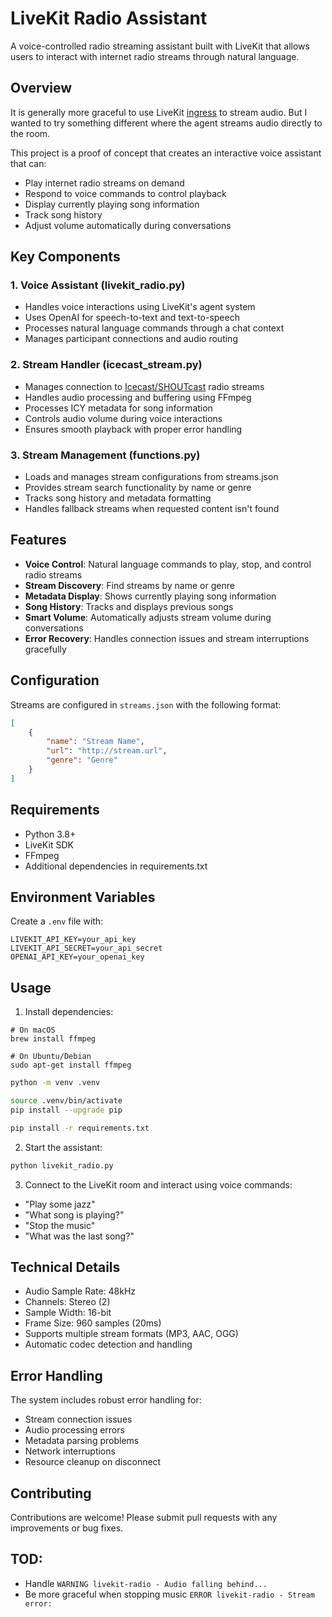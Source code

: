 # LiveKit Radio Assistant

A voice-controlled radio streaming assistant built with LiveKit that allows users to interact with internet radio streams through natural language.

## Overview

It is generally more graceful to use LiveKit [ingress](https://docs.livekit.io/home/ingress/overview/) to stream audio. But I wanted to try something different where the agent streams audio directly to the room.

This project is a proof of concept that creates an interactive voice assistant that can:

- Play internet radio streams on demand
- Respond to voice commands to control playback
- Display currently playing song information
- Track song history
- Adjust volume automatically during conversations

## Key Components

### 1. Voice Assistant (livekit_radio.py)

- Handles voice interactions using LiveKit's agent system
- Uses OpenAI for speech-to-text and text-to-speech
- Processes natural language commands through a chat context
- Manages participant connections and audio routing

### 2. Stream Handler (icecast_stream.py)

- Manages connection to [Icecast/SHOUTcast](https://icecast.org/) radio streams
- Handles audio processing and buffering using FFmpeg
- Processes ICY metadata for song information
- Controls audio volume during voice interactions
- Ensures smooth playback with proper error handling

### 3. Stream Management (functions.py)

- Loads and manages stream configurations from streams.json
- Provides stream search functionality by name or genre
- Tracks song history and metadata formatting
- Handles fallback streams when requested content isn't found

## Features

- **Voice Control**: Natural language commands to play, stop, and control radio streams
- **Stream Discovery**: Find streams by name or genre
- **Metadata Display**: Shows currently playing song information
- **Song History**: Tracks and displays previous songs
- **Smart Volume**: Automatically adjusts stream volume during conversations
- **Error Recovery**: Handles connection issues and stream interruptions gracefully

## Configuration

Streams are configured in `streams.json` with the following format:

```json
[
    {
        "name": "Stream Name",
        "url": "http://stream.url",
        "genre": "Genre"
    }
]
```

## Requirements

- Python 3.8+
- LiveKit SDK
- FFmpeg
- Additional dependencies in requirements.txt

## Environment Variables

Create a `.env` file with:

```
LIVEKIT_API_KEY=your_api_key
LIVEKIT_API_SECRET=your_api_secret
OPENAI_API_KEY=your_openai_key
```

## Usage

1. Install dependencies:

```
# On macOS
brew install ffmpeg

# On Ubuntu/Debian
sudo apt-get install ffmpeg

```


```bash
python -m venv .venv

source .venv/bin/activate
pip install --upgrade pip

pip install -r requirements.txt
```

2. Start the assistant:

```bash
python livekit_radio.py
```

3. Connect to the LiveKit room and interact using voice commands:

- "Play some jazz"
- "What song is playing?"
- "Stop the music"
- "What was the last song?"

## Technical Details

- Audio Sample Rate: 48kHz
- Channels: Stereo (2)
- Sample Width: 16-bit
- Frame Size: 960 samples (20ms)
- Supports multiple stream formats (MP3, AAC, OGG)
- Automatic codec detection and handling

## Error Handling

The system includes robust error handling for:

- Stream connection issues
- Audio processing errors
- Metadata parsing problems
- Network interruptions
- Resource cleanup on disconnect

## Contributing

Contributions are welcome! Please submit pull requests with any improvements or bug fixes.


## TOD:

* Handle `WARNING livekit-radio - Audio falling behind...`
* Be more graceful when stopping music `ERROR livekit-radio - Stream error:`